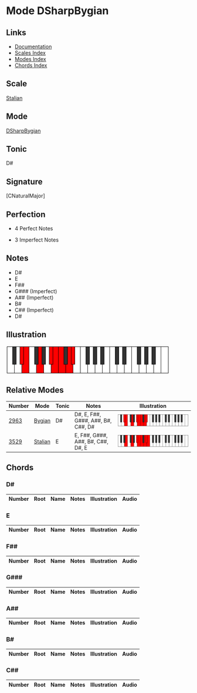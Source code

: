 # Mode DSharpBygian

## Links

- [Documentation](index.md)
- [Scales Index](Scales.md)
- [Modes Index](Modes.md)
- [Chords Index](Chords.md)

## Scale

[Stalian](ScaleStalian.md)

## Mode

[DSharpBygian](ModeDSharpBygian.md)

## Tonic

D#

## Signature

[CNaturalMajor]

## Perfection

 - 4 Perfect Notes

 - 3 Imperfect Notes

## Notes

- D#
- E
- F##
- G### (Imperfect)
- A## (Imperfect)
- B#
- C## (Imperfect)
- D#

## Illustration

![DSharpBygian](ModeDSharpBygian.png)

## Relative Modes

| Number | Mode | Tonic | Notes | Illustration |
|--------|------|-------|-------|--------------|
| [2963](https://ianring.com/musictheory/scales/2963) | [Bygian](ModeBygian.md) | D# | D#, E, F##, G###, A##, B#, C##, D# | ![DSharpBygian](ModeDSharpBygian.png) |
| [3529](https://ianring.com/musictheory/scales/3529) | [Stalian](ModeStalian.md) | E | E, F##, G###, A##, B#, C##, D#, E | ![ENaturalStalian](ModeENaturalStalian.png) |

## Chords

### D#

| Number | Root | Name | Notes | Illustration | Audio |
|--------|------|------|-------|--------------|-------|

### E

| Number | Root | Name | Notes | Illustration | Audio |
|--------|------|------|-------|--------------|-------|

### F##

| Number | Root | Name | Notes | Illustration | Audio |
|--------|------|------|-------|--------------|-------|

### G###

| Number | Root | Name | Notes | Illustration | Audio |
|--------|------|------|-------|--------------|-------|

### A##

| Number | Root | Name | Notes | Illustration | Audio |
|--------|------|------|-------|--------------|-------|

### B#

| Number | Root | Name | Notes | Illustration | Audio |
|--------|------|------|-------|--------------|-------|

### C##

| Number | Root | Name | Notes | Illustration | Audio |
|--------|------|------|-------|--------------|-------|

